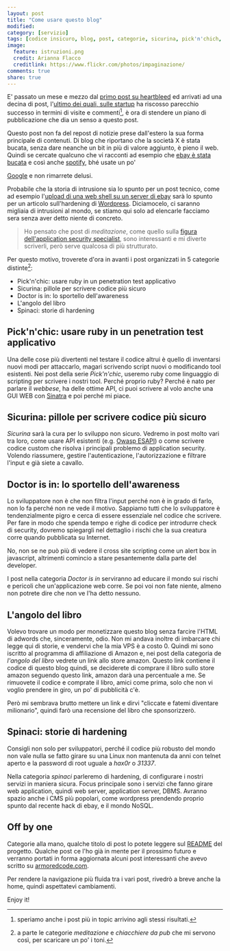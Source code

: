 ```yaml
---
layout: post
title: "Come usare questo blog"
modified:
category: [servizio]
tags: [codice insicuro, blog, post, categorie, sicurina, pick'n'chich, doctor is in, angolo del libro, amazon]
image:
  feature: istruzioni.png
  credit: Arianna Flacco
  creditlink: https://www.flickr.com/photos/impaginazione/
comments: true
share: true
---
```


E' passato un mese e mezzo dal [primo post su
heartbleed](https://codiceinsicuro.it/blog/heartbleed-parte-1-la-chiacchiera-da-pub/)
ed arrivati ad una decina di post, l'[ultimo dei quali, sulle
startup](https://codiceinsicuro.it/blog/se-paghi-noccioline-attirerai-scimmie-storie-job-posting-nellera-delle-startup/)
ha riscosso parecchio successo in termini di visite e commenti[^1], è ora di
stendere un piano di pubblicazione che dia un senso a questo post.

Questo post non fa del repost di notizie prese dall'estero la sua forma
principale di contenuti. Di blog che riportano che la società X è stata bucata,
senza dare neanche un bit in più di valore aggiunto, è pieno il web. Quindi se
cercate qualcuno che vi racconti ad esempio che [ebay è stata
bucata](http://thehackernews.com/2014/05/ebay-hacked-change-your-account.html) e così anche [spotify](http://thehackernews.com/2014/05/spotify-hacked-urges-android-users-to.html), bhé usate un po'

[Google](https://www.google.it/search?q=voglio+avere+notizie+di+attacchi+informatici+cybercrime+banfa&oq=voglio+avere+notizie+di+attacchi+informatici+cybercrime+banfa&aqs=chrome..69i57.15390j0j7&sourceid=chrome&es_sm=119&ie=UTF-8)
e non rimarrete delusi.

Probabile che la storia di intrusione sia lo spunto per un post tecnico, come
ad esempio l'[upload di una web shell su un server di ebay](https://twitter.com/CEHSecurity/status/469718659313979393)
sarà lo spunto per un articolo sull'hardening di
[Wordpress](http://www.wordpress.org). Diciamocelo, ci saranno migliaia di
intrusioni al mondo, se stiamo qui solo ad elencarle facciamo sera senza aver
detto niente di concreto.

> Ho pensato che post di _meditazione_, come quello sulla [figura
> dell'application security
> specialist](https://codiceinsicuro.it/blog/ricordami-perche-lo-faccio-non-e-un-lavoro-per-tutti/),
> sono interessanti e mi diverte scriverli, però serve qualcosa di più
> strutturato.

Per questo motivo, troverete d'ora in avanti i post organizzati in 5 categorie distinte[^2]:

* Pick'n'chic: usare ruby in un penetration test applicativo
* Sicurina: pillole per scrivere codice più sicuro
* Doctor is in: lo sportello dell'awareness
* L'angolo del libro
* Spinaci: storie di hardening

## Pick'n'chic: usare ruby in un penetration test applicativo

Una delle cose più divertenti nel testare il codice altrui è quello di
inventarsi nuovi modi per attaccarlo, magari scrivendo script nuovi o
modificando tool esistenti. Nei post della serie _Pick'n'chic_,
useremo ruby come linguaggio di scripting per scrivere i nostri tool. Perché
proprio ruby? Perché è nato per parlare il _webbese_, ha delle ottime API, ci
puoi scrivere al volo anche una GUI WEB con [Sinatra](http://www.sinatrarb.com)
e poi perché mi piace.

## Sicurina: pillole per scrivere codice più sicuro

_Sicurina_ sarà la cura per lo sviluppo non sicuro. Vedremo in post
molto vari tra loro, come usare API esistenti (e.g. [Owasp
ESAPI](https://www.owasp.org/index.php/Category:OWASP_Enterprise_Security_API#tab=Home))
o come scrivere codice custom che risolva i principali problemo di application
security. Volendo riassumere, gestire l'autenticazione, l'autorizzazione e
filtrare l'input e già siete a cavallo.

## Doctor is in: lo sportello dell'awareness

Lo sviluppatore non è che non filtra l'input perché non è in grado di farlo,
non lo fa perché non ne vede il motivo. Sappiamo tutti che lo sviluppatore è
tendenzialmente pigro e cerca di essere essenziale nel codice che scrivere. Per
fare in modo che spenda tempo e righe di codice per introdurre check di
security, dovremo spiegargli nel dettaglio i rischi che la sua creatura corre
quando pubblicata su Internet.

No, non se ne può più di vedere il cross site scripting come un alert box in
javascript, altrimenti comincio a stare pesantemente dalla parte del developer.

I post nella categoria _Doctor is in_ serviranno ad educare il mondo
sui rischi e pericoli che un'applicazione web corre. Se poi voi non fate
niente, almeno non potrete dire che non ve l'ha detto nessuno.

## L'angolo del libro

Volevo trovare un modo per monetizzare questo blog senza farcire l'HTML di
adwords che, sinceramente, odio. Non mi andava inoltre di imbarcare chi legge
qui di storie, e vendervi che la mia VPS è a costo 0. Quindi mi sono iscritto
al programma di affiliazione di Amazon e, nei post della categoria de _l'angolo
del libro_ vedrete un link allo store amazon. Questo link contiene
il codice di questo blog quindi, se deciderete di comprare il libro sullo store
amazon seguendo questo link, amazon darà una percentuale a me. Se rimuovete il
codice e comprate il libro, amici come prima, solo che non vi voglio prendere
in giro, un po' di pubblicità c'è.

Però mi sembrava brutto mettere un link e dirvi "cliccate e fatemi diventare
milionario", quindi farò una recensione del libro che sponsorizzerò.

## Spinaci: storie di hardening

Consigli non solo per sviluppatori, perché il codice più robusto del mondo non
vale nulla se fatto girare su una Linux non mantenuta da anni con telnet aperto
e la password di root uguale a _hax0r_ o _31337_.

Nella categoria _spinaci_ parleremo di hardening, di configurare i nostri
servizi in maniera sicura.  Focus principale sono i servizi che fanno girare
web application, quindi web server, application server, DBMS. Avranno spazio
anche i CMS più popolari, come wordpress prendendo proprio spunto dal recente
hack di ebay, e il mondo NoSQL.

## Off by one

Categorie alla mano, qualche titolo di post lo potete leggere sul
[README](https://github.com/thesp0nge/codiceinsicuro.github.io/blob/master/README.md)
del progetto. Qualche post ce l'ho già in mente per il prossimo futuro e
verranno portati in forma aggiornata alcuni post interessanti che avevo scritto
su [armoredcode.com](http://armoredcode.com).

Per rendere la navigazione più fluida tra i vari post, rivedrò a breve anche la
home, quindi aspettatevi cambiamenti.

Enjoy it!

[^1]: speriamo anche i post più in topic arrivino agli stessi risultati.
[^2]: a parte le categorie _meditazione_ e _chiacchiere da pub_ che mi servono così, per scaricare un po' i toni.

